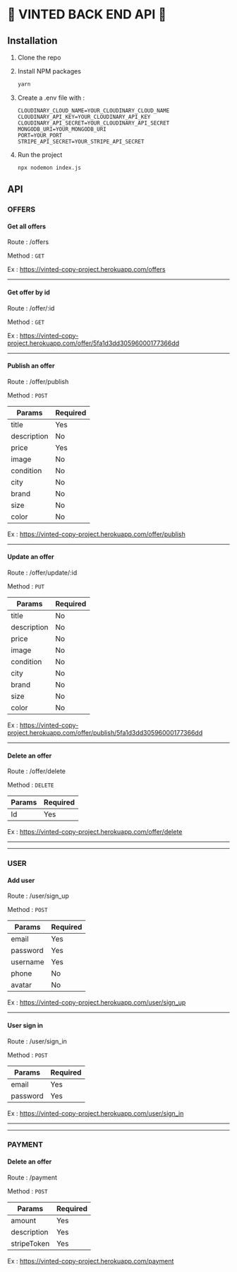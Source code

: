 # 👗 VINTED BACK END API 👗

## Installation

1. Clone the repo

2. Install NPM packages

   ```sh
   yarn
   ```

3. Create a .env file with :

   ```JS
   CLOUDINARY_CLOUD_NAME=YOUR_CLOUDINARY_CLOUD_NAME
   CLOUDINARY_API_KEY=YOUR_CLOUDINARY_API_KEY
   CLOUDINARY_API_SECRET=YOUR_CLOUDINARY_API_SECRET
   MONGODB_URI=YOUR_MONGODB_URI
   PORT=YOUR_PORT
   STRIPE_API_SECRET=YOUR_STRIPE_API_SECRET
   ```

4. Run the project

   ```JS
   npx nodemon index.js
   ```

## API

### OFFERS

#### Get all offers

Route : /offers

Method : `GET`

Ex : https://vinted-copy-project.herokuapp.com/offers

---

#### Get offer by id

Route : /offer/:id

Method : `GET`

Ex : https://vinted-copy-project.herokuapp.com/offer/5fa1d3dd30596000177366dd

---

#### Publish an offer

Route : /offer/publish

Method : `POST`

| Params      | Required |
| ----------- | -------- |
| title       | Yes      |
| description | No       |
| price       | Yes      |
| image       | No       |
| condition   | No       |
| city        | No       |
| brand       | No       |
| size        | No       |
| color       | No       |

Ex : https://vinted-copy-project.herokuapp.com/offer/publish

---

#### Update an offer

Route : /offer/update/:id

Method : `PUT`

| Params      | Required |
| ----------- | -------- |
| title       | No       |
| description | No       |
| price       | No       |
| image       | No       |
| condition   | No       |
| city        | No       |
| brand       | No       |
| size        | No       |
| color       | No       |

Ex : https://vinted-copy-project.herokuapp.com/offer/publish/5fa1d3dd30596000177366dd

---

#### Delete an offer

Route : /offer/delete

Method : `DELETE`

| Params | Required |
| ------ | -------- |
| Id     | Yes      |

Ex : https://vinted-copy-project.herokuapp.com/offer/delete

---

---

### USER

#### Add user

Route : /user/sign_up

Method : `POST`

| Params   | Required |
| -------- | -------- |
| email    | Yes      |
| password | Yes      |
| username | Yes      |
| phone    | No       |
| avatar   | No       |

Ex : https://vinted-copy-project.herokuapp.com/user/sign_up

---

#### User sign in

Route : /user/sign_in

Method : `POST`

| Params   | Required |
| -------- | -------- |
| email    | Yes      |
| password | Yes      |

Ex : https://vinted-copy-project.herokuapp.com/user/sign_in

---

---

### PAYMENT

#### Delete an offer

Route : /payment

Method : `POST`

| Params      | Required |
| ----------- | -------- |
| amount      | Yes      |
| description | Yes      |
| stripeToken | Yes      |

Ex : https://vinted-copy-project.herokuapp.com/payment
